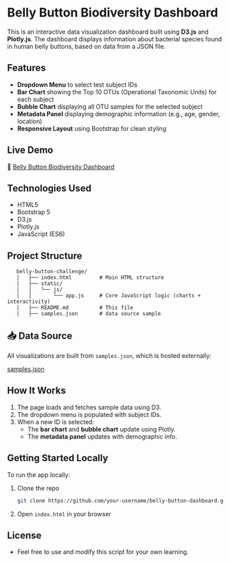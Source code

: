 # Belly Button Biodiversity Dashboard

This is an interactive data visualization dashboard built using **D3.js** and **Plotly.js**. The dashboard displays information about bacterial species found in human belly buttons, based on data from a JSON file.

## Features

- **Dropdown Menu** to select test subject IDs  
- **Bar Chart** showing the Top 10 OTUs (Operational Taxonomic Units) for each subject  
- **Bubble Chart** displaying all OTU samples for the selected subject  
- **Metadata Panel** displaying demographic information (e.g., age, gender, location)  
- **Responsive Layout** using Bootstrap for clean styling

## Live Demo

🔗 [Belly Button Biodiversity Dashboard](https://dagimg16.github.io/belly-button-challenge/)  

## Technologies Used

- HTML5   
- Bootstrap 5  
- D3.js
- Plotly.js  
- JavaScript (ES6)

## Project Structure
```
   belly-button-challenge/
   |   ├── index.html         # Main HTML structure
   |   ├── static/
   |   │   └── js/
   |   │       └── app.js     # Core JavaScript logic (charts + interactivity)
   |   ├── README.md          # This file
   |   ├── samples.json       # data source sample
```
## 📥 Data Source

All visualizations are built from `samples.json`, which is hosted externally:

[samples.json](https://static.bc-edx.com/data/dl-1-2/m14/lms/starter/samples.json)

## How It Works

1. The page loads and fetches sample data using D3.
2. The dropdown menu is populated with subject IDs.
3. When a new ID is selected:
   - The **bar chart** and **bubble chart** update using Plotly.
   - The **metadata panel** updates with demographic info.

## Getting Started Locally

To run the app locally:

1. Clone the repo  
   ```bash
   git clone https://github.com/your-username/belly-button-dashboard.git

2. Open ``index.html`` in your browser

## License
  - Feel free to use and modify this script for your own learning.
